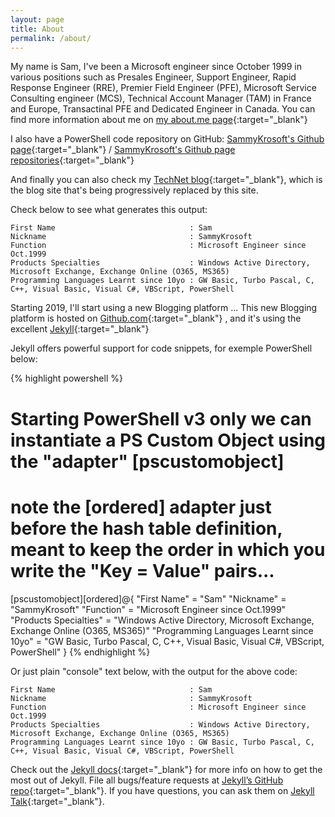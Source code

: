 ```yaml
---
layout: page
title: About
permalink: /about/
---
```


My name is Sam, I've been a Microsoft engineer since October 1999 in various positions such as Presales Engineer, Support Engineer, Rapid Response Engineer (RRE), Premier Field Engineer (PFE), Microsoft Service Consulting engineer (MCS), Technical Account Manager (TAM) in France and Europe, Transactinal PFE and Dedicated Engineer in Canada.
You can find more information about me on [my about.me page](https://about.me/samdrey){:target="_blank"}

I also have a PowerShell code repository on GitHub:
[SammyKrosoft's Github page][SammyKrosoft-Github]{:target="_blank"} /
[SammyKrosoft's Github page repositories](https://github.com/SammyKrosoft?tab=repositories){:target="_blank"}

And finally you can also check my [TechNet blog][SammyKrosoftTNBlog]{:target="_blank"}, which is the blog site that's being progressively replaced by this site.

Check below to see what generates this output:

```
First Name                              : Sam
Nickname                                : SammyKrosoft
Function                                : Microsoft Engineer since Oct.1999
Products Specialties                    : Windows Active Directory, Microsoft Exchange, Exchange Online (O365, MS365)
Programming Languages Learnt since 10yo : GW Basic, Turbo Pascal, C, C++, Visual Basic, Visual C#, VBScript, PowerShell

```

Starting 2019, I'll start using a new Blogging platform ... This new Blogging platform is hosted on [Github.com](http://github.com){:target="_blank"}
, and it's using the excellent [Jekyll][jekyll-gh]{:target="_blank"}


Jekyll  offers powerful support for code snippets, for exemple PowerShell below:


{% highlight powershell %}
# Starting PowerShell v3 only we can instantiate a PS Custom Object using the "adapter" [pscustomobject]
# note the [ordered] adapter just before the hash table definition, meant to keep the order in which you write the "Key = Value" pairs...
[pscustomobject][ordered]@{
  "First Name" = "Sam"
  "Nickname" = "SammyKrosoft"
  "Function" = "Microsoft Engineer since Oct.1999"
  "Products Specialties" = "Windows Active Directory, Microsoft Exchange, Exchange Online (O365, MS365)"
  "Programming Languages Learnt since 10yo" = "GW Basic, Turbo Pascal, C, C++, Visual Basic, Visual C#, VBScript, PowerShell"
}
{% endhighlight %}

Or just plain "console" text below, with the output for the above code:
```
First Name                              : Sam
Nickname                                : SammyKrosoft
Function                                : Microsoft Engineer since Oct.1999
Products Specialties                    : Windows Active Directory, Microsoft Exchange, Exchange Online (O365, MS365)
Programming Languages Learnt since 10yo : GW Basic, Turbo Pascal, C, C++, Visual Basic, Visual C#, VBScript, PowerShell
```


Check out the [Jekyll docs][jekyll-docs]{:target="_blank"} for more info on how to get the most out of Jekyll. File all bugs/feature requests at [Jekyll’s GitHub repo][jekyll-gh]{:target="_blank"}. If you have questions, you can ask them on [Jekyll Talk][jekyll-talk]{:target="_blank"}.

[jekyll-docs]: https://jekyllrb.com/docs/home
[jekyll-gh]:   https://github.com/jekyll/jekyll
[jekyll-talk]: https://talk.jekyllrb.com/

[SammyKrosoftTNBlog]: http://aka.ms/sammy
[SammyKrosoft-Github]: https://github.com/SammyKrosoft
